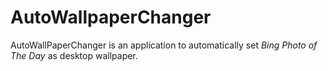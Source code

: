 # AutoWallpaperChanger
AutoWallPaperChanger is an application to automatically set *_Bing Photo of The Day_* as desktop wallpaper.
